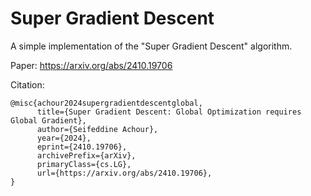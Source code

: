 # Super Gradient Descent

A simple implementation of the "Super Gradient Descent" algorithm.

Paper: https://arxiv.org/abs/2410.19706

Citation:

```
@misc{achour2024supergradientdescentglobal,
      title={Super Gradient Descent: Global Optimization requires Global Gradient}, 
      author={Seifeddine Achour},
      year={2024},
      eprint={2410.19706},
      archivePrefix={arXiv},
      primaryClass={cs.LG},
      url={https://arxiv.org/abs/2410.19706}, 
}
```
